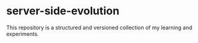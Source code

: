 # server-side-evolution
This repository is a structured and versioned collection of my learning and experiments.
